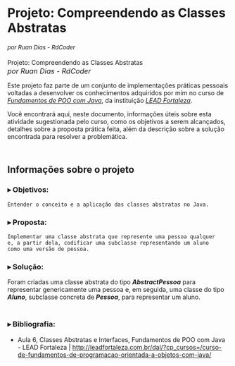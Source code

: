 # Projeto: Compreendendo as Classes Abstratas

<div>
    <font size="2">
            <i>por Ruan Dias - RdCoder</i> <br><br>
    </font>
</div>    Projeto: Compreendendo as Classes Abstratas
    <font size="3">
        <br><i>por Ruan Dias - RdCoder</i>
    </font>
</h1>

Este projeto faz parte de um conjunto de implementações práticas
pessoais voltadas a desenvolver os conhecimentos adquiridos por
mim no curso de 
[_Fundamentos de POO com Java_](http://leadfortaleza.com.br/dal/?cp_cursos=/curso-de-fundamentos-de-programacao-orientada-a-objetos-com-java/), 
 da instituição
[_LEAD Fortaleza_](https://leadfortaleza.com.br).

Você encontrará aqui, neste documento, informações úteis sobre esta 
atividade sugestionada pelo curso, como os objetivos a serem 
alcançados, detalhes sobre a proposta prática feita, além
da descrição sobre a solução encontrada para resolver a
problemática.

## <br> Informações sobre o projeto
### ▸ Objetivos:
    Entender o conceito e a aplicação das classes abstratas no Java.

### ▸ Proposta:
    Implementar uma classe abstrata que represente uma pessoa qualquer
    e, a partir dela, codificar uma subclasse representando um aluno 
    como uma versão de pessoa.

### ▸ Solução:
Foram criadas uma classe abstrata do tipo ***AbstractPessoa*** para
representar genericamente uma pessoa e, em seguida, uma classe
do tipo ***Aluno***, subclasse concreta de ***Pessoa***, para representar 
um aluno.

### <br> ▸ Bibliografia:
- Aula 6, Classes Abstratas e Interfaces, Fundamentos de POO com Java - LEAD Fortaleza | 
<http://leadfortaleza.com.br/dal/?cp_cursos=/curso-de-fundamentos-de-programacao-orientada-a-objetos-com-java/>

